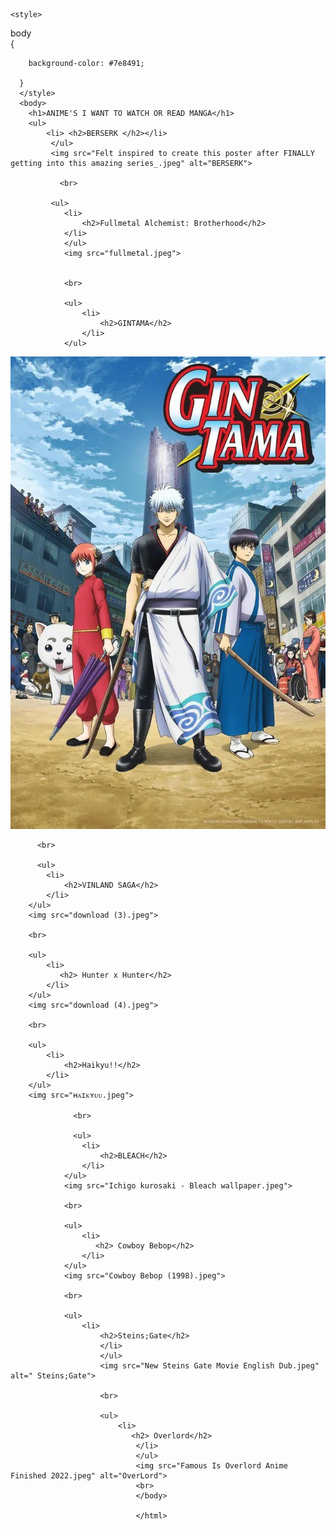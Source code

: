 <html>
    <head>
        <title>
            ANIME'S TO WATCH
        </title>
    </head>
    
    <style>
   body     
 {
      
        background-color: #7e8491;
        
      }
      </style>
      <body>
        <h1>ANIME'S I WANT TO WATCH OR READ MANGA</h1>
        <ul>
            <li> <h2>BERSERK </h2></li>
             </ul>
             <img src="Felt inspired to create this poster after FINALLY getting into this amazing series_.jpeg" alt="BERSERK">

               <br>

             <ul>
                <li>
                    <h2>Fullmetal Alchemist: Brotherhood</h2>
                </li>
                </ul>
                <img src="fullmetal.jpeg">


                <br>

                <ul>
                    <li>
                        <h2>GINTAMA</h2>
                    </li>
                </ul>
<img src="𝐆𝐢𝐧𝐭𝐚𝐦𝐚.jpeg">


          <br>

          <ul>
            <li>
                <h2>VINLAND SAGA</h2>
            </li>
        </ul>
        <img src="download (3).jpeg">

        <br>

        <ul>
            <li> 
               <h2> Hunter x Hunter</h2>
            </li>
        </ul>
        <img src="download (4).jpeg">

        <br>

        <ul>
            <li>
                <h2>Haikyu!!</h2>
            </li>
        </ul>
        <img src="ʜᴀɪᴋʏᴜᴜ.jpeg">

                  <br>

                  <ul>
                    <li>
                        <h2>BLEACH</h2>
                    </li>
                </ul>
                <img src="Ichigo kurosaki - Bleach wallpaper.jpeg">

                <br>

                <ul>
                    <li>
                       <h2> Cowboy Bebop</h2>
                    </li>
                </ul>
                <img src="Cowboy Bebop (1998).jpeg">

                <br>

                <ul>
                    <li>
                        <h2>Steins;Gate</h2>
                        </li>
                        </ul>
                        <img src="New Steins Gate Movie English Dub.jpeg" alt=" Steins;Gate">

                        <br>

                        <ul>
                            <li>
                               <h2> Overlord</h2>
                                </li>
                                </ul>
                                <img src="Famous Is Overlord Anime Finished 2022.jpeg" alt="OverLord">
                                <br>
                                </body>

                                </html>
                                


                            
